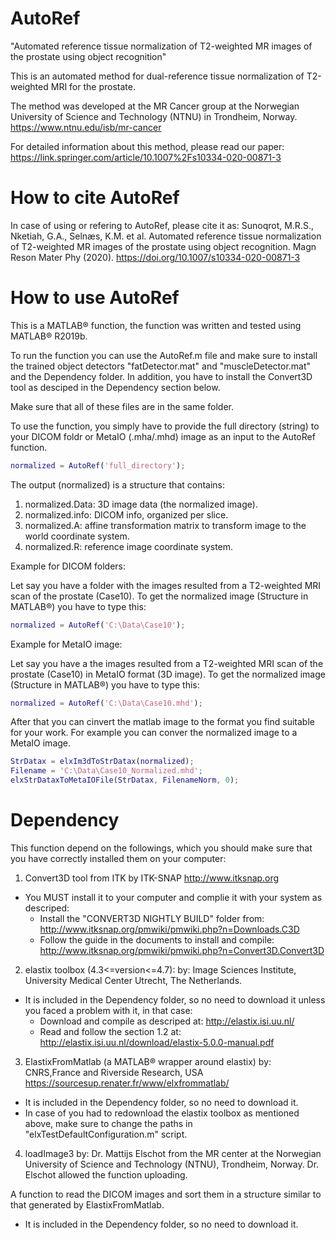 # AutoRef
"Automated reference tissue normalization of T2-weighted MR images of the prostate using object recognition"

This is an automated method for dual-reference tissue normalization of T2-weighted MRI for the prostate.

The method was developed at the MR Cancer group at the Norwegian University of Science and Technology (NTNU) in Trondheim, Norway.
https://www.ntnu.edu/isb/mr-cancer

For detailed information about this method, please read our paper: https://link.springer.com/article/10.1007%2Fs10334-020-00871-3

# How to cite AutoRef
In case of using or refering to AutoRef, please cite it as:
Sunoqrot, M.R.S., Nketiah, G.A., Selnæs, K.M. et al. Automated reference tissue normalization of T2-weighted MR images of the prostate using object recognition. Magn Reson Mater Phy (2020). https://doi.org/10.1007/s10334-020-00871-3

# How to use AutoRef
This is a MATLAB® function, the function was written and tested using MATLAB® R2019b.

To run the function you can use the AutoRef.m file and make sure to install the trained object detectors "fatDetector.mat" and "muscleDetector.mat" and the Dependency folder.
In addition, you have to install the Convert3D tool as desciped in the Dependency section below.

Make sure that all of these files are in the same folder.

To use the function, you simply have to provide the full directory (string) to your DICOM foldr or MetaIO (.mha/.mhd) image as an input to the AutoRef function.
```matlab
normalized = AutoRef('full_directory');
```
The output (normalized) is a structure that contains:
1. normalized.Data: 3D image data (the normalized image).
2. normalized.info: DICOM info, organized per slice.
3. normalized.A: affine transformation matrix to transform image to the world coordinate system.
4. normalized.R: reference image coordinate system.

Example for DICOM folders:

Let say you have a folder with the images resulted from a T2-weighted MRI scan of the prostate (Case10).
To get the normalized image (Structure in MATLAB®) you have to type this:
```matlab
normalized = AutoRef('C:\Data\Case10');
```
Example for MetaIO image:

Let say you have a the images resulted from a T2-weighted MRI scan of the prostate (Case10) in MetaIO format (3D image).
To get the normalized image (Structure in MATLAB®) you have to type this:
```matlab
normalized = AutoRef('C:\Data\Case10.mhd');
```

After that you can cinvert the matlab image to the format you find suitable for your work.
For example you can conver the normalized image to a MetaIO image.
```matlab
StrDatax = elxIm3dToStrDatax(normalized);
Filename = 'C:\Data\Case10_Normalized.mhd';
elxStrDataxToMetaIOFile(StrDatax, FilenameNorm, 0);
```

# Dependency 
This function depend on the followings, which you should make sure that you have correctly installed them on your computer:
1. Convert3D tool from ITK 
  by ITK-SNAP http://www.itksnap.org
  - You MUST install it to your computer and complie it with your system as descriped: 
    + Install the "CONVERT3D NIGHTLY BUILD" folder from: http://www.itksnap.org/pmwiki/pmwiki.php?n=Downloads.C3D
    + Follow the guide in the documents to install and compile: http://www.itksnap.org/pmwiki/pmwiki.php?n=Convert3D.Convert3D  
2. elastix toolbox (4.3<=version<=4.7):
  by: Image Sciences Institute, University Medical Center Utrecht, The Netherlands.
  - It is included in the Dependency folder, so no need to download it unless you faced a problem with it, in that case:
    + Download and compile as descriped at: http://elastix.isi.uu.nl/
    + Read and follow the section 1.2 at: http://elastix.isi.uu.nl/download/elastix-5.0.0-manual.pdf
3. ElastixFromMatlab (a MATLAB® wrapper around elastix)
  by: CNRS,France and Riverside Research, USA https://sourcesup.renater.fr/www/elxfrommatlab/
  - It is included in the Dependency folder, so no need to download it.
  - In case of you had to redownload the elastix toolbox as mentioned above, make sure to change the paths in "elxTestDefaultConfiguration.m" script.
4. loadImage3
  by: Dr. Mattijs Elschot from the MR center at the Norwegian University of Science and Technology (NTNU), Trondheim, Norway.
  Dr. Elschot allowed the function uploading. 

A function to read the DICOM images and sort them in a structure similar to that generated by ElastixFromMatlab.
  - It is included in the Dependency folder, so no need to download it.
